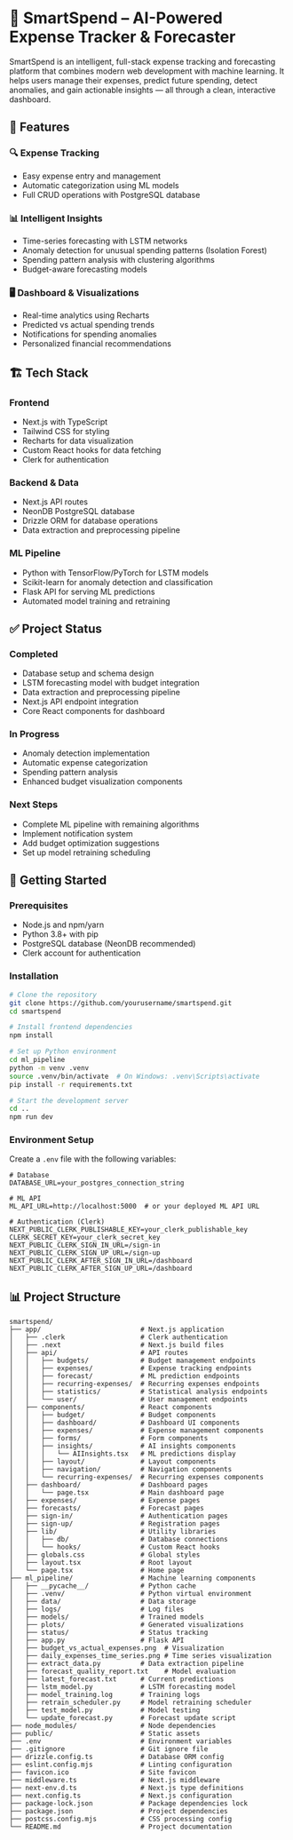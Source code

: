 # 💸 SmartSpend – AI-Powered Expense Tracker & Forecaster

SmartSpend is an intelligent, full-stack expense tracking and forecasting platform that combines modern web development with machine learning. It helps users manage their expenses, predict future spending, detect anomalies, and gain actionable insights — all through a clean, interactive dashboard.

## 🚀 Features

### 🔍 Expense Tracking
- Easy expense entry and management
- Automatic categorization using ML models
- Full CRUD operations with PostgreSQL database

### 📊 Intelligent Insights
- Time-series forecasting with LSTM networks
- Anomaly detection for unusual spending patterns (Isolation Forest)
- Spending pattern analysis with clustering algorithms
- Budget-aware forecasting models

### 🖥️ Dashboard & Visualizations
- Real-time analytics using Recharts
- Predicted vs actual spending trends
- Notifications for spending anomalies
- Personalized financial recommendations

## 🏗️ Tech Stack

### Frontend
- Next.js with TypeScript
- Tailwind CSS for styling
- Recharts for data visualization
- Custom React hooks for data fetching
- Clerk for authentication

### Backend & Data
- Next.js API routes
- NeonDB PostgreSQL database
- Drizzle ORM for database operations
- Data extraction and preprocessing pipeline

### ML Pipeline
- Python with TensorFlow/PyTorch for LSTM models
- Scikit-learn for anomaly detection and classification
- Flask API for serving ML predictions
- Automated model training and retraining

## ✅ Project Status

### Completed
- Database setup and schema design
- LSTM forecasting model with budget integration
- Data extraction and preprocessing pipeline
- Next.js API endpoint integration
- Core React components for dashboard

### In Progress
- Anomaly detection implementation
- Automatic expense categorization
- Spending pattern analysis
- Enhanced budget visualization components

### Next Steps
- Complete ML pipeline with remaining algorithms
- Implement notification system
- Add budget optimization suggestions
- Set up model retraining scheduling

## 🚀 Getting Started

### Prerequisites
- Node.js and npm/yarn
- Python 3.8+ with pip
- PostgreSQL database (NeonDB recommended)
- Clerk account for authentication

### Installation
```bash
# Clone the repository
git clone https://github.com/yourusername/smartspend.git
cd smartspend

# Install frontend dependencies
npm install

# Set up Python environment
cd ml_pipeline
python -m venv .venv
source .venv/bin/activate  # On Windows: .venv\Scripts\activate
pip install -r requirements.txt

# Start the development server
cd ..
npm run dev
```

### Environment Setup
Create a `.env` file with the following variables:
```
# Database
DATABASE_URL=your_postgres_connection_string

# ML API
ML_API_URL=http://localhost:5000  # or your deployed ML API URL

# Authentication (Clerk)
NEXT_PUBLIC_CLERK_PUBLISHABLE_KEY=your_clerk_publishable_key
CLERK_SECRET_KEY=your_clerk_secret_key
NEXT_PUBLIC_CLERK_SIGN_IN_URL=/sign-in
NEXT_PUBLIC_CLERK_SIGN_UP_URL=/sign-up
NEXT_PUBLIC_CLERK_AFTER_SIGN_IN_URL=/dashboard
NEXT_PUBLIC_CLERK_AFTER_SIGN_UP_URL=/dashboard
```

## 📊 Project Structure
```
smartspend/
├── app/                         # Next.js application 
│   ├── .clerk                   # Clerk authentication
│   ├── .next                    # Next.js build files
│   ├── api/                     # API routes
│   │   ├── budgets/             # Budget management endpoints
│   │   ├── expenses/            # Expense tracking endpoints
│   │   ├── forecast/            # ML prediction endpoints
│   │   ├── recurring-expenses/  # Recurring expenses endpoints
│   │   ├── statistics/          # Statistical analysis endpoints
│   │   └── user/                # User management endpoints
│   ├── components/              # React components
│   │   ├── budget/              # Budget components
│   │   ├── dashboard/           # Dashboard UI components
│   │   ├── expenses/            # Expense management components
│   │   ├── forms/               # Form components
│   │   ├── insights/            # AI insights components
│   │   │   └── AIInsights.tsx   # ML predictions display
│   │   ├── layout/              # Layout components
│   │   ├── navigation/          # Navigation components
│   │   └── recurring-expenses/  # Recurring expenses components
│   ├── dashboard/               # Dashboard pages
│   │   └── page.tsx             # Main dashboard page
│   ├── expenses/                # Expense pages
│   ├── forecasts/               # Forecast pages
│   ├── sign-in/                 # Authentication pages
│   ├── sign-up/                 # Registration pages
│   ├── lib/                     # Utility libraries
│   │   ├── db/                  # Database connections
│   │   └── hooks/               # Custom React hooks
│   ├── globals.css              # Global styles
│   ├── layout.tsx               # Root layout
│   └── page.tsx                 # Home page
├── ml_pipeline/                 # Machine learning components
│   ├── __pycache__/             # Python cache
│   ├── .venv/                   # Python virtual environment
│   ├── data/                    # Data storage
│   ├── logs/                    # Log files
│   ├── models/                  # Trained models
│   ├── plots/                   # Generated visualizations
│   ├── status/                  # Status tracking
│   ├── app.py                   # Flask API
│   ├── budget_vs_actual_expenses.png  # Visualization
│   ├── daily_expenses_time_series.png # Time series visualization
│   ├── extract_data.py          # Data extraction pipeline
│   ├── forecast_quality_report.txt    # Model evaluation
│   ├── latest_forecast.txt      # Current predictions
│   ├── lstm_model.py            # LSTM forecasting model
│   ├── model_training.log       # Training logs
│   ├── retrain_scheduler.py     # Model retraining scheduler
│   ├── test_model.py            # Model testing
│   └── update_forecast.py       # Forecast update script
├── node_modules/                # Node dependencies
├── public/                      # Static assets
├── .env                         # Environment variables
├── .gitignore                   # Git ignore file
├── drizzle.config.ts            # Database ORM config
├── eslint.config.mjs            # Linting configuration
├── favicon.ico                  # Site favicon
├── middleware.ts                # Next.js middleware
├── next-env.d.ts                # Next.js type definitions
├── next.config.ts               # Next.js configuration
├── package-lock.json            # Package dependencies lock
├── package.json                 # Project dependencies
├── postcss.config.mjs           # CSS processing config
└── README.md                    # Project documentation
```

